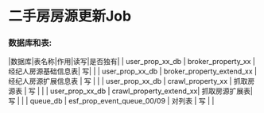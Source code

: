# 二手房房源更新Job


### 数据库和表:
|数据库|表名称|作用|读写|是否独有|
| user_prop_xx_db | broker_property_xx | 经纪人房源基础信息表|  写| |
| user_prop_xx_db | broker_property_extend_xx |经纪人房源扩展信息表 | 写 | |
| user_prop_xx_db | crawl_property_xx | 抓取房源表 | 写 |  |
| user_prop_xx_db | crawl_property_extend_xx| 抓取房源扩展表| 写 |  |
| queue_db | esf_prop_event_queue_00/09 | 对列表 | 写 | |
